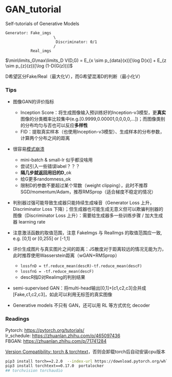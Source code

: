 # GAN_tutorial
Self-tutorials of Generative Models

```
Generator: Fake_imgs
                     \
                      Discriminator: 0/1
                     /
           Real_imgs
```

$\min\limits_G\max\limits_D V(D,G) = E_{x \sim p_{data}(x)}[\log D(x)] + E_{z \sim p_{z}(z)}[\log (1-D(G(z)))]$



D希望区分Fake/Real（最大化V），而G希望混淆D的判断（最小化V）


### Tips

* 图像GAN的评价指标
    - Inception Score：将生成图像输入预训练好的Inception-v3模型，更**真实**图像的分类概率比较集中(e.g.[0.9999,0.00001,0,0,0,0,...])；而图像类别的分布均匀与否也可以反应**多样性**
    - FID：提取真实样本（也使用Inception-v3模型）、生成样本的分布参数，计算两个分布之间的距离


* 很容易[模式崩溃](https://aiden.nibali.org/blog/2017-01-18-mode-collapse-gans/)
    - mini-batch & small-lr 似乎都没啥用
    - 尝试引入一些错误label？？？
    - **隔几步就返回用旧的D**_ok
    - 给G更多randomness_ok
    - 限制D的参数不要超过某个常数（weight clipping），此时不推荐SGD/momentum/Adam，推荐RMSprop（适合梯度不稳定的情况）

* 判别器过强可能导致生成器只能持续生成噪音（Generator Loss 上升，Discriminator Loss 下降）；但生成器也可能生成无意义但可以欺骗判别器的图像（Discriminator Loss 上升）：需要给生成器多一些训练步骤 / 加大生成器 learning rate 

* 注意激活函数的取值范围，注意 FakeImgs 与 RealImgs 的取值范围应一致, e.g. [0,1] or [0,255] or [-1,1]

* 评价生成图片与真实图片之间的距离：JS散度对于距离较远的情况无能为力，此时推荐使用Wasserstein距离（wGAN+RMSprop）
    - ```lossfnD = tf.reduce_mean(descR)-tf.reduce_mean(descF)``` 
    - ```lossfnG = -tf.reduce_mean(descF)```
    - descR指D对Realimg的判别结果

* semi-supervised GAN：将multi-head输出[0,1]+[c1,c2,c3]合并成[Fake,c1,c2,c3]，如此可以利用无标签的真实图像

* Generative models 不只有 GAN，还可以用 RL 等方式优化 decoder


### Readings

Pytorch: https://pytorch.org/tutorials/    
lr_schedule: https://zhuanlan.zhihu.com/p/465097436   
FBGAN: https://zhuanlan.zhihu.com/p/71741284     


[Version Compatibility: torch & torchtext](https://pypi.org/project/torchtext/)，否则会卸载torch后自动安装cpu版本
```bash
pip3 install torch==2.2.0  --index-url https://download.pytorch.org/whl/cu121
pip3 install torchtext==0.17.0  portalocker
## torchvision torchaudio 
```




